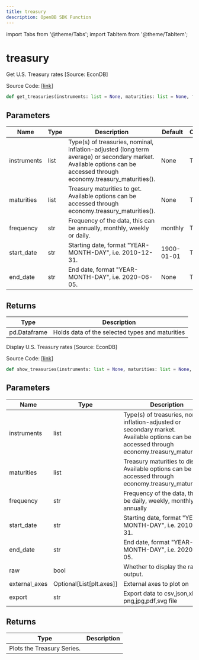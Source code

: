 ```yaml
---
title: treasury
description: OpenBB SDK Function
---
```


import Tabs from '@theme/Tabs';
import TabItem from '@theme/TabItem';

# treasury

<Tabs>
<TabItem value="model" label="Model" default>

Get U.S. Treasury rates [Source: EconDB]

Source Code: [[link](https://github.com/OpenBB-finance/OpenBBTerminal/tree/main/openbb_terminal/economy/econdb_model.py#L737)]

```python
def get_treasuries(instruments: list = None, maturities: list = None, frequency: str = "monthly", start_date: str = "1900-01-01", end_date: str = None) -> pd.DataFrame
```
## Parameters

| Name | Type | Description | Default | Optional |
| ---- | ---- | ----------- | ------- | -------- |
| instruments | list | Type(s) of treasuries, nominal, inflation-adjusted (long term average) or secondary market.<br/>Available options can be accessed through economy.treasury_maturities(). | None | True |
| maturities | list | Treasury maturities to get. Available options can be accessed through economy.treasury_maturities(). | None | True |
| frequency | str | Frequency of the data, this can be annually, monthly, weekly or daily. | monthly | True |
| start_date | str | Starting date, format "YEAR-MONTH-DAY", i.e. 2010-12-31. | 1900-01-01 | True |
| end_date | str | End date, format "YEAR-MONTH-DAY", i.e. 2020-06-05. | None | True |

## Returns

| Type | Description |
| ---- | ----------- |
| pd.Dataframe | Holds data of the selected types and maturities |



</TabItem>
<TabItem value="view" label="View">

Display U.S. Treasury rates [Source: EconDB]

Source Code: [[link](https://github.com/OpenBB-finance/OpenBBTerminal/tree/main/openbb_terminal/economy/econdb_view.py#L145)]

```python
def show_treasuries(instruments: list = None, maturities: list = None, frequency: str = "monthly", start_date: str = "1900-01-01", end_date: str = None, raw: bool = False, external_axes: Optional[List[axes]] = None, export: str = "") -> None
```
## Parameters

| Name | Type | Description | Default | Optional |
| ---- | ---- | ----------- | ------- | -------- |
| instruments | list | Type(s) of treasuries, nominal, inflation-adjusted or secondary market.<br/>Available options can be accessed through economy.treasury_maturities(). | None | True |
| maturities | list | Treasury maturities to display. Available options can be accessed through economy.treasury_maturities(). | None | True |
| frequency | str | Frequency of the data, this can be daily, weekly, monthly or annually | monthly | True |
| start_date | str | Starting date, format "YEAR-MONTH-DAY", i.e. 2010-12-31. | 1900-01-01 | True |
| end_date | str | End date, format "YEAR-MONTH-DAY", i.e. 2020-06-05. | None | True |
| raw | bool | Whether to display the raw output. | False | True |
| external_axes | Optional[List[plt.axes]] | External axes to plot on | None | True |
| export | str | Export data to csv,json,xlsx or png,jpg,pdf,svg file |  | True |

## Returns

| Type | Description |
| ---- | ----------- |
| Plots the Treasury Series. |  |



</TabItem>
</Tabs>